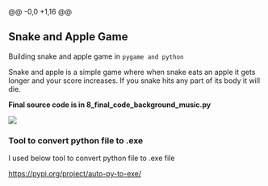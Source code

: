 @@ -0,0 +1,16 @@
## Snake and Apple Game
Building snake and apple game in `pygame and python`

Snake and apple is a simple game where when snake eats an apple it gets longer and your score increases. If you snake hits any part of its body it will die.


**Final source code is in 8_final_code_background_music.py**

![](game_preview.gif)

### Tool to convert python file to .exe

I used below tool to convert python file to .exe file

https://pypi.org/project/auto-py-to-exe/
